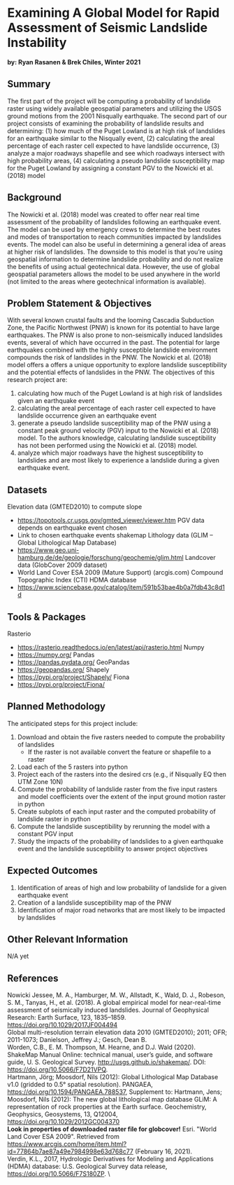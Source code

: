 # Examining A Global Model for Rapid Assessment of Seismic Landslide Instability
**by: Ryan Rasanen & Brek Chiles, Winter 2021**
## Summary
The first part of the project will be computing a probability of landslide raster using widely available geospatial parameters and utilizing the USGS ground motions from the 2001 Nisqually earthquake.  The second part of our project consists of examining the probability of landslide results and determining: (1) how much of the Puget Lowland is at high risk of landslides for an earthquake similar to the Nisqually event, (2) calculating the areal percentage of each raster cell expected to have landslide occurrence, (3) analyze a major roadways shapefile and see which roadways intersect with high probability areas, (4) calculating a pseudo landslide susceptibility map for the Puget Lowland by assigning a constant PGV to the Nowicki et al. (2018) model
## Background
The Nowicki et al. (2018) model was created to offer near real time assessment of the probability of landslides following an earthquake event. The model can be used by emergency crews to determine the best routes and modes of transportation to reach communities impacted by landslides events. The model can also be useful in determining a general idea of areas at higher risk of landslides. The downside to this model is that you’re using geospatial information to determine landslide probability and do not realize the benefits of using actual geotechnical data. However, the use of global geospatial parameters allows the model to be used anywhere in the world (not limited to the areas where geotechnical information is available).

## Problem Statement & Objectives
With several known crustal faults and the looming Cascadia Subduction Zone, the Pacific Northwest (PNW) is known for its potential to have large earthquakes. The PNW is also prone to non-seismically induced landslides events, several of which have occurred in the past. The potential for large earthquakes combined with the highly susceptible landslide environment compounds the risk of landslides in the PNW. The Nowicki et al. (2018) model offers a offers a unique opportunity to explore landslide susceptibility and the potential effects of landslides in the PNW. The objectives of this research project are:
1. calculating how much of the Puget Lowland is at high risk of landslides given an earthquake event
2. calculating the areal percentage of each raster cell expected to have landslide occurrence given an earthquake event
3. generate a pseudo landslide susceptibility map of the PNW using a constant peak ground velocity (PGV) input to the Nowicki et al. (2018) model. To the authors knowledge, calculating landslide susceptibility has not been performed using the Nowicki et al. (2018) model.
4. analyze which major roadways have the highest susceptibility to landslides and are most likely to experience a landslide during a given earthquake event.

## Datasets
Elevation data (GMTED2010) to compute slope
*	https://topotools.cr.usgs.gov/gmted_viewer/viewer.htm
PGV data depends on earthquake event chosen
*	Link to chosen earthquake events shakemap
Lithology data (GLIM – Global Lithological Map Database)
*	https://www.geo.uni-hamburg.de/de/geologie/forschung/geochemie/glim.html
Landcover data (GlobCover 2009 dataset)
*	World Land Cover ESA 2009 (Mature Support) (arcgis.com)
Compound Topographic Index (CTI) HDMA database
*	https://www.sciencebase.gov/catalog/item/591b53bae4b0a7fdb43c8d1d

## Tools & Packages
Rasterio
*	https://rasterio.readthedocs.io/en/latest/api/rasterio.html
Numpy
*	https://numpy.org/
Pandas
*	https://pandas.pydata.org/
GeoPandas
*	https://geopandas.org/
Shapely
*	https://pypi.org/project/Shapely/
Fiona
*	https://pypi.org/project/Fiona/

## Planned Methodology
The anticipated steps for this project include:
1. Download and obtain the five rasters needed to compute the probability of landslides
   - If the raster is not available convert the feature or shapefile to a raster
2. Load each of the 5 rasters into python
3. Project each of the rasters into the desired crs (e.g., if Nisqually EQ then UTM Zone 10N)
4. Compute the probability of landslide raster from the five input rasters and model coefficients over the extent of the input ground motion raster in python
5. Create subplots of each input raster and the computed probability of landslide raster in python
6. Compute the landslide susceptibility by rerunning the model with a constant PGV input
7. Study the impacts of the probability of landslides to a given earthquake event and the landslide susceptibility to answer project objectives

## Expected Outcomes
1. Identification of areas of high and low probability of landslide for a given earthquake event
2. Creation of a landslide susceptibility map of the PNW
3. Identification of major road networks that are most likely to be impacted by landslides

## Other Relevant Information
N/A yet

## References
Nowicki Jessee, M. A., Hamburger, M. W., Allstadt, K., Wald, D. J., Robeson, S. M., Tanyas, H., et al. (2018). A global empirical model for near-real-time assessment of seismically induced landslides. Journal of Geophysical Research: Earth Surface, 123, 1835–1859. https://doi.org/10.1029/2017JF004494 \
Global multi-resolution terrain elevation data 2010 (GMTED2010); 2011; OFR; 2011-1073; Danielson, Jeffrey J.; Gesch, Dean B. \
Worden, C.B., E. M. Thompson, M. Hearne, and D.J. Wald (2020). ShakeMap Manual Online: technical manual, user’s guide, and software guide, U. S. Geological Survey. http://usgs.github.io/shakemap/. DOI: https://doi.org/10.5066/F7D21VPQ. \
Hartmann, Jörg; Moosdorf, Nils (2012): Global Lithological Map Database v1.0 (gridded to 0.5° spatial resolution). PANGAEA, https://doi.org/10.1594/PANGAEA.788537, Supplement to: Hartmann, Jens; Moosdorf, Nils (2012): The new global lithological map database GLiM: A representation of rock properties at the Earth surface. Geochemistry, Geophysics, Geosystems, 13, Q12004, https://doi.org/10.1029/2012GC004370 \
**Look in properties of downloaded raster file for globcover!**
Esri. "World Land Cover ESA 2009". Retrieved from https://www.arcgis.com/home/item.html?id=77864b7ae87a49e7984998e63d768c77  (February 16, 2021). \
Verdin, K.L., 2017, Hydrologic Derivatives for Modeling and Applications (HDMA) database: U.S. Geological Survey data release, https://doi.org/10.5066/F7S180ZP. \

